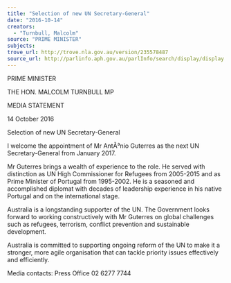 ```yaml
---
title: "Selection of new UN Secretary-General"
date: "2016-10-14"
creators:
  - "Turnbull, Malcolm"
source: "PRIME MINISTER"
subjects:
trove_url: http://trove.nla.gov.au/version/235578487
source_url: http://parlinfo.aph.gov.au/parlInfo/search/display/display.w3p;query=Id%3A%22media/pressrel/4874398%22
---
```


 

 

 

 PRIME MINISTER 

 THE HON. MALCOLM TURNBULL MP 

 

 

 MEDIA STATEMENT 

 

 14 October 2016   

 Selection of new UN Secretary-General 

 

 I welcome the appointment of Mr AntÃ³nio Guterres as the next UN Secretary-General from January  2017. 

 Mr Guterres brings a wealth of experience to the role. He served with distinction as UN High  Commissioner for Refugees from 2005-2015 and as Prime Minister of Portugal from 1995-2002. He is a  seasoned and accomplished diplomat with decades of leadership experience in his native Portugal and  on the international stage. 

 Australia is a longstanding supporter of the UN. The Government looks forward to working  constructively with Mr Guterres on global challenges such as refugees, terrorism, conflict prevention  and sustainable development. 

 Australia is committed to supporting ongoing reform of the UN to make it a stronger, more agile  organisation that can tackle priority issues effectively and efficiently. 

 Media contacts:  Press Office 02 6277 7744 

